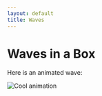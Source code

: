 ```yaml
---
layout: default
title: Waves
---
```


<h1>Waves in a Box</h1>

<p>
	Here is an animated wave:
</p>

<img src="https://irrotational-github-io.onrender.com/animation" alt="Cool animation">
